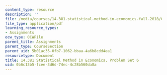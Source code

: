 ```yaml
---
content_type: resource
description: ''
file: /media/courses/14-381-statistical-method-in-economics-fall-2018/0b6c13b5fcee3d6d74ec4c28b560da8a_MIT14_381F18_PS6.pdf
file_type: application/pdf
learning_resource_types:
- Assignments
ocw_type: OCWFile
parent_title: Assignments
parent_type: CourseSection
parent_uid: 5b01ac35-0fb7-1062-bbaa-4a6b8cdd4ea1
resourcetype: Document
title: 14.381 Statistical Method in Economics, Problem Set 6
uid: 0b6c13b5-fcee-3d6d-74ec-4c28b560da8a
---
```

